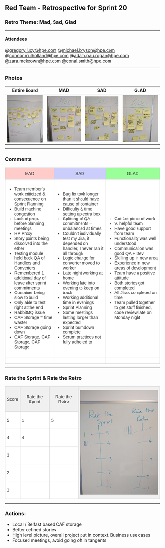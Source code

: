 ## Red Team - Retrospective for Sprint 20

### Retro Theme: Mad, Sad, Glad

---

#### Attendees
@gregory.lucy@hpe.com
@michael.bryson@hpe.com
@connor.mulholland@hpe.com
@adam.pau.rogan@hpe.com
@zara.mckeown@hpe.com
@conal.smith@hpe.com

---

### Photos

Entire Board  |  MAD  |  SAD  |  GLAD  |
|     ---     |  ---  |  ---  |  ----  |
| <img src=https://github.com/glucy/hello-world/blob/master/redTeam/images/retros/retro20/IMG_20160928_152644.jpg width=300 /> | <img src=https://github.com/glucy/hello-world/blob/master/redTeam/images/retros/retro20/IMG_20160928_152659.jpg width=300 /> | <img src=https://github.com/glucy/hello-world/blob/master/redTeam/images/retros/retro20/IMG_20160928_152705.jpg width=300 /> | <img src=https://github.com/glucy/hello-world/blob/master/redTeam/images/retros/retro20/IMG_20160928_152714.jpg width=300 /> |

---

### Comments

<table class="tg">
  <tr>
    <th class="tg-huad">MAD</th>
    <th class="tg-fqpo">SAD</th>
    <th class="tg-lkh3">GLAD</th>
  </tr>
  <tr>
    <td class="tg-031e">
		<ul>
			<li>Team member's work criticized & consequence on Sprint Planning</li>
			<li>Build machine congestion</li>
			<li>Lack of prep. before planning meetings</li>
			<li>HP Proxy</li>
			<li>Story points being dissolved into the ether</li>
			<li>Testing module held back QA of Handlers and Converters</li>
			<li>Remembered 1 additional day of leave after sprint commitments</li>
			<li>Container being slow to build</li>
			<li>Only able to test right at the end</li>
			<li>RabbitMQ issue</li>
			<li>CAF Storage = time waster</li>
			<li>CAF Storage going down</li>
			<li>CAF Storage, CAF Storage, CAF Storage</li>
		</ul>
	</td>
    <td class="tg-031e">
		<ul>
			<li>Bug fix took longer than it should have cause of container</li>
			<li>Difficulty & time setting up extra box</li>
			<li>Splitting of QA commitments – unbalanced at times</li>
			<li>Couldn’t individually test my Jira, it depended on handler, I never ran it all through</li>
			<li>Logic change for converter moved to worker</li>
			<li>Late night working at home</li>
			<li>Working late into evening to keep on track</li>
			<li>Working additional time in evenings</li>
			<li>Sprint Planning</li>
			<li>Some meetings lasting longer than expected</li>
			<li>Sprint burndown complete</li>
			<li>Scrum practices not fully adhered to</li>
		</ul>
	</td>
    <td class="tg-031e">
		<ul>
			<li>Got 1st piece of work</li>
			<li>V. helpful team</li>
			<li>Have good support from team</li>
			<li>Functionality was well understood</li>
			<li>Communication was good QA + Dev</li>
			<li>Skilling up in new area</li>
			<li>Experience in new areas of development</li>
			<li>Team have a positive attitude</li>
			<li>Both stories got completed</li>
			<li>All Jiras completed on time</li>
			<li>Team pulled together to get stuff finished, code review late on Monday night</li>
		</ul>
	</td>
  </tr>
  <tr>
    <td class="tg-031e"></td>
    <td class="tg-031e"></td>
    <td class="tg-031e"></td>
  </tr>
</table>

---

### Rate the Sprint & Rate the Retro

<style type="text/css">
.tg  {border-collapse:collapse;border-spacing:0;border-color:#ccc;}
.tg td{font-family:Arial, sans-serif;font-size:14px;padding:10px 5px;border-style:solid;border-width:1px;overflow:hidden;word-break:normal;border-color:#ccc;color:#333;background-color:#fff;}
.tg th{font-family:Arial, sans-serif;font-size:14px;font-weight:normal;padding:10px 5px;border-style:solid;border-width:1px;overflow:hidden;word-break:normal;border-color:#ccc;color:#333;background-color:#f0f0f0;}
.tg .tg-lkh3{background-color:#9aff99}
.tg .tg-fqpo{background-color:#cbcefb}
.tg .tg-huad{background-color:#ffccc9}
.tg .tg-yw4l{vertical-align:top}
</style>
<table class="tg">
  <tr>
    <th class="tg-s6z2">Score</th>
    <th class="tg-s6z2">Rate the Sprint</th>
    <th class="tg-s6z2">Rate the Retro</th>
    <th class="tg-yw4l" rowspan="6"><img src=https://github.com/glucy/hello-world/blob/master/redTeam/images/retros/retro20/IMG_20160928_152944.jpg width=300 /></th>
  </tr>
  <tr>
    <td class="tg-baqh">5</td>
    <td class="tg-baqh">1</td>
    <td class="tg-baqh">5</td>
  </tr>
  <tr>
    <td class="tg-baqh">4</td>
    <td class="tg-baqh">4</td>
    <td class="tg-baqh"></td>
  </tr>
  <tr>
    <td class="tg-baqh">3</td>
    <td class="tg-baqh"></td>
    <td class="tg-baqh"></td>
  </tr>
  <tr>
    <td class="tg-baqh">2</td>
    <td class="tg-baqh"></td>
    <td class="tg-baqh"></td>
  </tr>
  <tr>
    <td class="tg-baqh">1</td>
    <td class="tg-baqh"></td>
    <td class="tg-baqh"></td>
  </tr>
</table>

---

### Actions:

* Local / Belfast based CAF storage
* Better defined stories
* High level picture, overall project put in context. Business use cases
* Focused meetings, avoid going off in tangents
